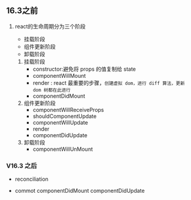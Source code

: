 ## 16.3之前 
1. react的生命周期分为三个阶段
    * 挂载阶段
    * 组件更新阶段
    * 卸载阶段

    1. 挂载阶段
        * constructor:避免将 props 的值复制给 state
        * componentWillMount
        * render : react 最重要的步骤，`创建虚拟 dom，进行 diff 算法，更新 dom 树都在此进行`
        * componentDidMount
    2. 组件更新阶段
        * componentWillReceiveProps
        * shouldComponentUpdate
        * componentWillUpdate
        * render
        * componentDidUpdate
    3. 卸载阶段
        * componentWillUnMount

### V16.3 之后
* reconciliation

* commot 
componentDidMount
componentDidUpdate
